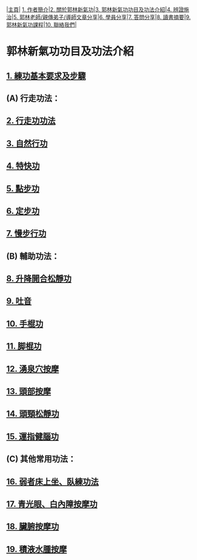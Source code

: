 |[主頁](/README.md)| [1. 作者簡介](/a10.md)|[2. 關於郭林新氣功](/a1.md)|[3. 郭林新氣功功目及功法介紹](/a2.md)|[4. 辨證施治](/a3.md)|[5. 郭林老師/親傳弟子/導師文章分享](/a5.md)|[6. 學員分享](/a6.md)|[7. 答問分享](/a7.md)|[8. 讀書摘要](/a4.md)|[9. 郭林新氣功課程](/郭林新氣功課程.md)|[10. 聯絡我們](/a9.md)|

# **郭林新氣功功目及功法介紹**  

## [1. 練功基本要求及步驟](/練功步驟.md)  
 
## (A) 行走功法：

## [2. 行走功功法](/行走功.md)

## [3. 自然行功](/自然行功.md)  

## [4. 特快功](/風呼吸法快功.md)  

## [5. 點步功](/點步功.md)

## [6. 定步功](/定步功.md)

## [7. 慢步行功](//慢步行功.md)

## (B) 輔助功法：

## [8. 升降開合松靜功](/升降1.md)

## [9. 吐音](/吐音.md) 

## [10. 手棍功](/手棍功.md)  

## [11. 脚棍功](/脚棍2.md) 

## [12. 湧泉穴按摩](/湧泉穴按摩.md)

## [13. 頭部按摩](/頭部按摩.md)  

## [14. 頭頸松靜功](/頭頸松靜功.md)  

## [15. 運指健腦功](/運指健腦功.md) 

## (C) 其他常用功法：

## [16. 弱者床上坐、臥練功法](/床上1.md) 

## [17. 青光眼、白內障按摩功](/青光眼1.md)

## [18. 臟腑按摩功](/臟腑按摩1.md) 

## [19. 積液水腫按摩](/積液水腫1.md) 






